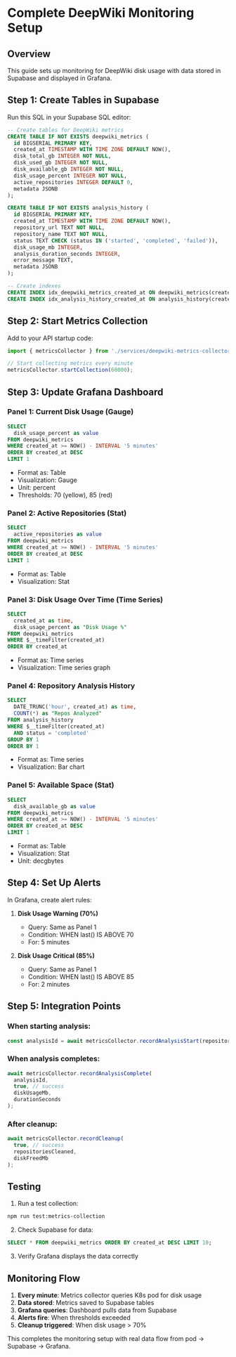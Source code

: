 # Complete DeepWiki Monitoring Setup

## Overview
This guide sets up monitoring for DeepWiki disk usage with data stored in Supabase and displayed in Grafana.

## Step 1: Create Tables in Supabase

Run this SQL in your Supabase SQL editor:

```sql
-- Create tables for DeepWiki metrics
CREATE TABLE IF NOT EXISTS deepwiki_metrics (
  id BIGSERIAL PRIMARY KEY,
  created_at TIMESTAMP WITH TIME ZONE DEFAULT NOW(),
  disk_total_gb INTEGER NOT NULL,
  disk_used_gb INTEGER NOT NULL,
  disk_available_gb INTEGER NOT NULL,
  disk_usage_percent INTEGER NOT NULL,
  active_repositories INTEGER DEFAULT 0,
  metadata JSONB
);

CREATE TABLE IF NOT EXISTS analysis_history (
  id BIGSERIAL PRIMARY KEY,
  created_at TIMESTAMP WITH TIME ZONE DEFAULT NOW(),
  repository_url TEXT NOT NULL,
  repository_name TEXT NOT NULL,
  status TEXT CHECK (status IN ('started', 'completed', 'failed')),
  disk_usage_mb INTEGER,
  analysis_duration_seconds INTEGER,
  error_message TEXT,
  metadata JSONB
);

-- Create indexes
CREATE INDEX idx_deepwiki_metrics_created_at ON deepwiki_metrics(created_at DESC);
CREATE INDEX idx_analysis_history_created_at ON analysis_history(created_at DESC);
```

## Step 2: Start Metrics Collection

Add to your API startup code:

```typescript
import { metricsCollector } from './services/deepwiki-metrics-collector.js';

// Start collecting metrics every minute
metricsCollector.startCollection(60000);
```

## Step 3: Update Grafana Dashboard

### Panel 1: Current Disk Usage (Gauge)
```sql
SELECT 
  disk_usage_percent as value
FROM deepwiki_metrics
WHERE created_at >= NOW() - INTERVAL '5 minutes'
ORDER BY created_at DESC
LIMIT 1
```
- Format as: Table
- Visualization: Gauge
- Unit: percent
- Thresholds: 70 (yellow), 85 (red)

### Panel 2: Active Repositories (Stat)
```sql
SELECT 
  active_repositories as value
FROM deepwiki_metrics
WHERE created_at >= NOW() - INTERVAL '5 minutes'
ORDER BY created_at DESC
LIMIT 1
```
- Format as: Table
- Visualization: Stat

### Panel 3: Disk Usage Over Time (Time Series)
```sql
SELECT 
  created_at as time,
  disk_usage_percent as "Disk Usage %"
FROM deepwiki_metrics
WHERE $__timeFilter(created_at)
ORDER BY created_at
```
- Format as: Time series
- Visualization: Time series graph

### Panel 4: Repository Analysis History
```sql
SELECT 
  DATE_TRUNC('hour', created_at) as time,
  COUNT(*) as "Repos Analyzed"
FROM analysis_history
WHERE $__timeFilter(created_at)
  AND status = 'completed'
GROUP BY 1
ORDER BY 1
```
- Format as: Time series
- Visualization: Bar chart

### Panel 5: Available Space (Stat)
```sql
SELECT 
  disk_available_gb as value
FROM deepwiki_metrics
WHERE created_at >= NOW() - INTERVAL '5 minutes'
ORDER BY created_at DESC
LIMIT 1
```
- Format as: Table
- Visualization: Stat
- Unit: decgbytes

## Step 4: Set Up Alerts

In Grafana, create alert rules:

1. **Disk Usage Warning (70%)**
   - Query: Same as Panel 1
   - Condition: WHEN last() IS ABOVE 70
   - For: 5 minutes

2. **Disk Usage Critical (85%)**
   - Query: Same as Panel 1
   - Condition: WHEN last() IS ABOVE 85
   - For: 2 minutes

## Step 5: Integration Points

### When starting analysis:
```typescript
const analysisId = await metricsCollector.recordAnalysisStart(repositoryUrl);
```

### When analysis completes:
```typescript
await metricsCollector.recordAnalysisComplete(
  analysisId,
  true, // success
  diskUsageMb,
  durationSeconds
);
```

### After cleanup:
```typescript
await metricsCollector.recordCleanup(
  true, // success
  repositoriesCleaned,
  diskFreedMb
);
```

## Testing

1. Run a test collection:
```bash
npm run test:metrics-collection
```

2. Check Supabase for data:
```sql
SELECT * FROM deepwiki_metrics ORDER BY created_at DESC LIMIT 10;
```

3. Verify Grafana displays the data correctly

## Monitoring Flow

1. **Every minute**: Metrics collector queries K8s pod for disk usage
2. **Data stored**: Metrics saved to Supabase tables
3. **Grafana queries**: Dashboard pulls data from Supabase
4. **Alerts fire**: When thresholds exceeded
5. **Cleanup triggered**: When disk usage > 70%

This completes the monitoring setup with real data flow from pod → Supabase → Grafana.